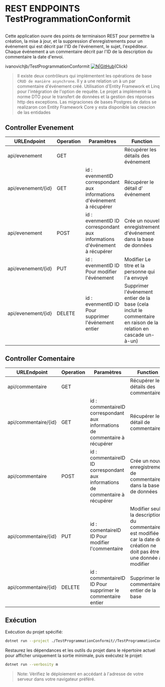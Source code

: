 # REST ENDPOINTS TestProgrammationConformit
## 
Cette application ouvre des points de terminaison REST pour permettre la création, la mise à jour, et la suppression d'enregistrements pour un événement qui est décrit par l'ID de l'événement, le sujet, l'expéditeur. Chaque événement a un commentaire décrit par l'ID de la description du commentaire la date d'envoi. 

ivanovichjb/TestProgrammationConformit
[![N|GitHub](https://encrypted-tbn0.gstatic.com/images?q=tbn:ANd9GcS5FtWop0sp2E8gDQCzBHRoESzIvLJHLo5VF9RlhHk&usqp=CAU)](https://github.com/ivanovichjb/TestProgrammationConformit)(Click)

> Il existe deux contrôleurs qui implémentent les opérations de base `CRUD de manière asynchrone`. Il y a une relation un à un par commentaire d'événement créé. Utilisation d'Entity Framework et Linq pour l'intégration de l'option de requête. Le projet a implémenté la norme DTO pour le transfert de données et la gestion des réponses http des exceptions. Las migraciones de bases Postgres de datos se realizaron con Entity Framework Core y esta disponible las creacion de las entidades


## Controller Evenement

| URLEndpoint | Operation | Paramètres | Function | Retour
| ------ | ------ | ------ | ------ | ------ |
| api/evenement | GET | | Récupérer les détails des événement | JSON objet de réponse |
| api/evenement/{id} | GET | id : evenmentID correspondant aux informations d'événement à récupérer| Récupérer le détail d' événement |  JSON objet de réponse |
| api/evenement | POST | id : evenmentID ID correspondant aux informations d'événement à récupérer| Crée un nouvel enregistrement d'événement dans la base de données | Response Created|
| api/evenement/{id} | PUT | id : evenmentID ID Pour modifier l'événement | Modifier Le titre et la personne qui l'a envoyé | Response No Content
| api/evenement/{id} | DELETE | id : evenmentID ID Pour supprimer l'événement entier | Supprimer l'événement entier de la base (cela inclut le commentaire en raison de la relation en cascade un-à-un) | Response No Content

## Controller Comentaire

| URLEndpoint | Operation | Paramètres | Function | Retour
| ------ | ------ | ------ | ------ | ------ |
| api/commentaire | GET | | Récupérer les détails des commentaire | JSON objet de réponse |
| api/commentaire/{id} | GET | id : commentaireID correspondant aux informations de commentaire à récupérer| Récupérer le détail de commentaire |  JSON objet de réponse |
| api/commentaire | POST | id : commentaireID ID correspondant aux informations de commentaire à récupérer| Crée un nouvel enregistrement de commentaire dans la base de données | Response Created|
| api/commentaire/{id} | PUT | id : comentaireID ID Pour modifier l'commentaire | Modifier seule la description du commentaire est modifiée car la date de création ne doit pas être une donnée à modifier | Response No Content
| api/commentaire/{id} | DELETE | id : commentaireID ID Pour supprimer le commentaire entier | Supprimer le commentaire entier de la base | Response No Content

## Exécution
Exécution du projet spécifié:
```sh
dotnet run --project ./TestProgrammationConformit//TestProgrammationConformit.csproj
```
Restaurez les dépendances et les outils du projet dans le répertoire actuel pour afficher uniquement la sortie minimale, puis exécutez le projet:
```sh
dotnet run --verbosity m
```

> Note: Vérifiez le déploiement en accédant à l'adresse de votre serveur dans
votre navigateur préféré.

